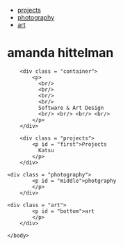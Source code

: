<html>
    <head>
        <title>amanda's page</title>
        <link rel="stylesheet" href="style.css" />
	<nav>
		<ul class="tab">
			  <li><a href="#first">projects</a>
			  <li><a href="#middle">photography</a>
			  <li><a href="#bottom">art</a>	
		</ul>
	</nav>
    </head>
    <body>
    	<div class = "hero">
        	<h1>amanda hittelman</h1>
        </div>
	
        <div class = "container">
            <p>
           	  <br/>
              <br/>
              <br/>
              <br/>
              Software & Art Design
              <br/> <br/> <br/> <br/>
            </p>
        </div>
	
        <div class = "projects">
            <p id = "first">Projects
              Katsu
            </p>
        </div>
	
	<div class = "photography">
            <p id = "middle">photgraphy
            </p>
        </div>
	
	<div class = "art">
            <p id = "bottom">art
            </p>
        </div>

    </body>
</html>
